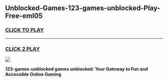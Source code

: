 
## Unblocked-Games-123-games-unblocked-Play-Free-eml05
<h3>
<a href="https://premium76.site?title=123-games-unblocked&ref=18A">CLICK TO PLAY</a></h3>
<hr>

<h3>
<a href="https://premium76.site?title=123-games-unblocked&ref=18A">CLICK 2 PLAY</a>
  
</h3>

<a href="https://premium76.site?title=123-games-unblocked&ref=18A"><img src="https://clearcache.store/games.png"></a>


**123-games-unblocked games unblocked: Your Gateway to Fun and Accessible Online Gaming**
